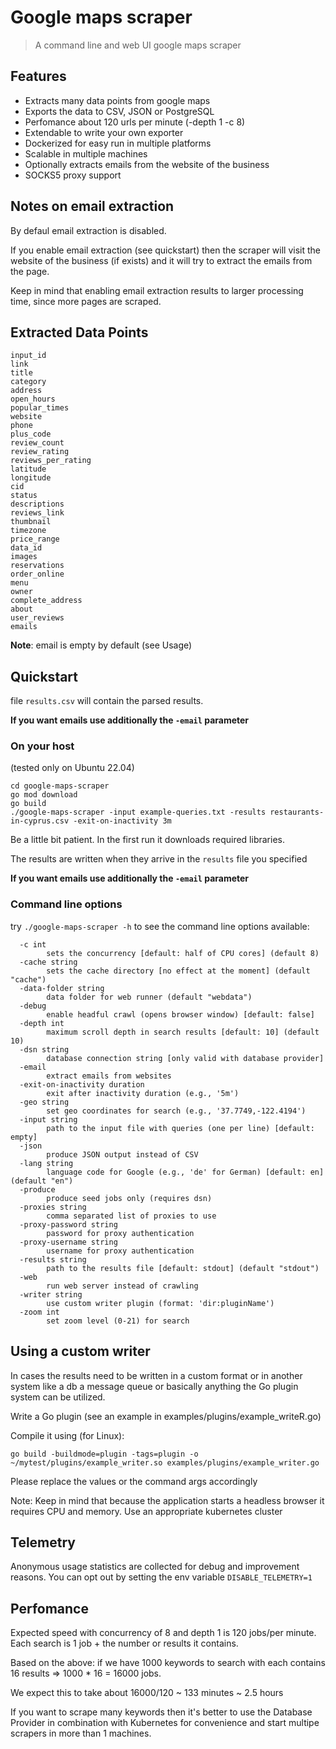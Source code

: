 # Google maps scraper

> A command line and web UI google maps scraper

## Features

- Extracts many data points from google maps
- Exports the data to CSV, JSON or PostgreSQL
- Perfomance about 120 urls per minute (-depth 1 -c 8)
- Extendable to write your own exporter
- Dockerized for easy run in multiple platforms
- Scalable in multiple machines
- Optionally extracts emails from the website of the business
- SOCKS5 proxy support

## Notes on email extraction

By defaul email extraction is disabled.

If you enable email extraction (see quickstart) then the scraper will visit the
website of the business (if exists) and it will try to extract the emails from the
page.

Keep in mind that enabling email extraction results to larger processing time, since more
pages are scraped.

## Extracted Data Points

```
input_id
link
title
category
address
open_hours
popular_times
website
phone
plus_code
review_count
review_rating
reviews_per_rating
latitude
longitude
cid
status
descriptions
reviews_link
thumbnail
timezone
price_range
data_id
images
reservations
order_online
menu
owner
complete_address
about
user_reviews
emails
```

**Note**: email is empty by default (see Usage)

## Quickstart

file `results.csv` will contain the parsed results.

**If you want emails use additionally the `-email` parameter**

### On your host

(tested only on Ubuntu 22.04)

```
cd google-maps-scraper
go mod download
go build
./google-maps-scraper -input example-queries.txt -results restaurants-in-cyprus.csv -exit-on-inactivity 3m
```

Be a little bit patient. In the first run it downloads required libraries.

The results are written when they arrive in the `results` file you specified

**If you want emails use additionally the `-email` parameter**

### Command line options

try `./google-maps-scraper -h` to see the command line options available:

```
  -c int
        sets the concurrency [default: half of CPU cores] (default 8)
  -cache string
        sets the cache directory [no effect at the moment] (default "cache")
  -data-folder string
        data folder for web runner (default "webdata")
  -debug
        enable headful crawl (opens browser window) [default: false]
  -depth int
        maximum scroll depth in search results [default: 10] (default 10)
  -dsn string
        database connection string [only valid with database provider]
  -email
        extract emails from websites
  -exit-on-inactivity duration
        exit after inactivity duration (e.g., '5m')
  -geo string
        set geo coordinates for search (e.g., '37.7749,-122.4194')
  -input string
        path to the input file with queries (one per line) [default: empty]
  -json
        produce JSON output instead of CSV
  -lang string
        language code for Google (e.g., 'de' for German) [default: en] (default "en")
  -produce
        produce seed jobs only (requires dsn)
  -proxies string
        comma separated list of proxies to use
  -proxy-password string
        password for proxy authentication
  -proxy-username string
        username for proxy authentication
  -results string
        path to the results file [default: stdout] (default "stdout")
  -web
        run web server instead of crawling
  -writer string
        use custom writer plugin (format: 'dir:pluginName')
  -zoom int
        set zoom level (0-21) for search
```

## Using a custom writer

In cases the results need to be written in a custom format or in another system like a db a message queue or basically anything the Go plugin system can be utilized.

Write a Go plugin (see an example in examples/plugins/example_writeR.go)

Compile it using (for Linux):

```
go build -buildmode=plugin -tags=plugin -o ~/mytest/plugins/example_writer.so examples/plugins/example_writer.go
```

Please replace the values or the command args accordingly

Note: Keep in mind that because the application starts a headless browser it requires CPU and memory.
Use an appropriate kubernetes cluster

## Telemetry

Anonymous usage statistics are collected for debug and improvement reasons.
You can opt out by setting the env variable `DISABLE_TELEMETRY=1`

## Perfomance

Expected speed with concurrency of 8 and depth 1 is 120 jobs/per minute.
Each search is 1 job + the number or results it contains.

Based on the above:
if we have 1000 keywords to search with each contains 16 results => 1000 \* 16 = 16000 jobs.

We expect this to take about 16000/120 ~ 133 minutes ~ 2.5 hours

If you want to scrape many keywords then it's better to use the Database Provider in
combination with Kubernetes for convenience and start multipe scrapers in more than 1 machines.
